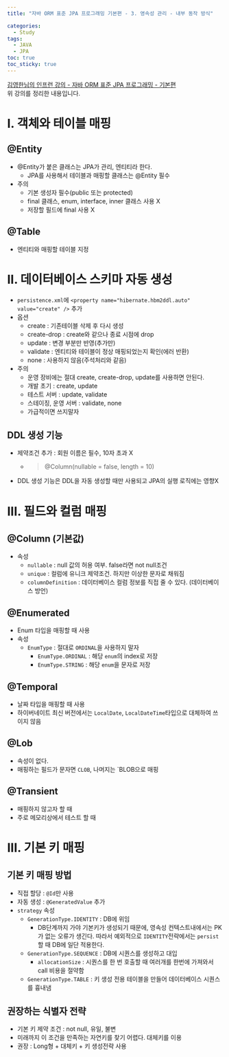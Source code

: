 ```yaml
---
title: "자바 ORM 표준 JPA 프로그래밍 기본편 - 3. 영속성 관리 - 내부 동작 방식"

categories:
  - Study
tags:
  - JAVA
  - JPA
toc: true
toc_sticky: true
---
```


[김영한님의 인프런 강의 - 자바 ORM 표준 JPA 프로그래밍 - 기본편](https://inf.run/VP3b)  
위 강의를 정리한 내용입니다.

# I. 객체와 테이블 매핑

## @Entity
- @Entity가 붙은 클래스는 JPA가 관리, 엔티티라 한다.
  - JPA를 사용해서 테이블과 매핑할 클래스는 @Entity 필수
- 주의
  - 기본 생성자 필수(public 또는 protected)
  - final 클래스, enum, interface, inner 클래스 사용 X
  - 저장할 필드에 final 사용 X

## @Table
- 엔티티와 매핑할 테이블 지정

# II. 데이터베이스 스키마 자동 생성
- `persistence.xml`에 `<property name="hibernate.hbm2ddl.auto" value="create" />` 추가
- 옵션
  - create : 기존테이블 삭제 후 다시 생성
  - create-drop : create와 같으나 종료 시점에 drop
  - update : 변경 부분만 반영(추가만)
  - validate : 엔티티와 테이블이 정상 매핑되었는지 확인(에러 반환)
  - none : 사용하지 않음(주석처리와 같음)
- 주의
  - 운영 장비에는 절대 create, create-drop, update를 사용하면 안된다.
  - 개발 초기 : create, update
  - 테스트 서버 : update, validate
  - 스테이징, 운영 서버 : validate, none
  - 가급적이면 쓰지말자

## DDL 생성 기능
- 제약조건 추가 : 회원 이름은 필수, 10자 초과 X
  - > @Column(nullable = false, length = 10)
- DDL 생성 기능은 DDL을 자동 생성할 때만 사용되고 JPA의 실행 로직에는 영향X

# III. 필드와 컬럼 매핑

## @Column (기본값)
- 속성
  - `nullable` : null 값의 허용 여부. false라면 not null조건
  - `unique` : 컬럼에 유니크 제약조건. 하지만 이상한 문자로 채워짐
  - `columnDefinition` : 데이터베이스 컬럼 정보를 직접 줄 수 있다. (데이터베이스 방언)

## @Enumerated
- Enum 타입을 매핑할 때 사용
- 속성
  - `EnumType` : 절대로 `ORDINAL`을 사용하지 말자
    - `EnumType.ORDINAL` : 해당 `enum`의 index로 저장
    - `EnumType.STRING` : 해당 `enum`을 문자로 저장

## @Temporal
- 날짜 타입을 매핑할 때 사용
- 하이버네이트 최신 버전에서는 `LocalDate`, `LocalDateTime`타입으로 대체하여 쓰이지 않음

## @Lob
- 속성이 없다.
- 매핑하는 필드가 문자면 `CLOB`, 나머지는 `BLOB으로 매핑

## @Transient
- 매핑하지 않고자 할 때
- 주로 메모리상에서 테스트 할 때

# III. 기본 키 매핑

## 기본 키 매핑 방법
- 직접 할당 : `@Id`만 사용
- 자동 생성 : `@GeneratedValue` 추가
- `strategy` 속성
  - `GenerationType.IDENTITY` : DB에 위임
    - DB단계까지 가야 기본키가 생성되기 때문에, 영속성 컨텍스트내에서는 PK가 없는 오류가 생긴다. 따라서 예외적으로 `IDENTITY`전략에서는 `persist`할 때 DB에 일단 적용한다.
  - `GenerationType.SEQUENCE` : DB에 시퀀스를 생성하고 대입
    - `allocationSize` : 시퀀스를 한 번 호출할 때 여러개를 한번에 가져와서 call 비용을 절약함
  - `GenerationType.TABLE` : 키 생성 전용 테이블을 만들어 데이터베이스 시퀀스를 흉내냄

## 권장하는 식별자 전략
- 기본 키 제약 조건 : not null, 유일, 불변
- 미래까지 이 조건을 만족하는 자연키를 찾기 어렵다. 대체키를 이용
- 권장 : Long형 + 대체키 + 키 생성전략 사용